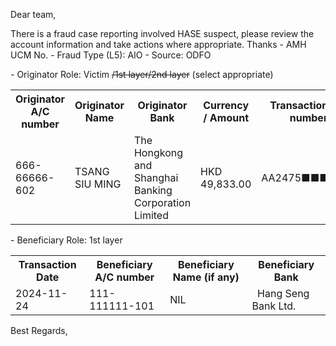 Dear team,

There is a fraud case reporting involved HASE  suspect, please review the account information and take actions where appropriate. Thanks
\- AMH UCM No.
\- Fraud Type (L5): AIO
\- Source: ODFO 

\- Originator Role: Victim ~~/1st layer/2nd layer~~ (select appropriate)
<table>
<tr><th>Originator A/C number</th><th>Originator Name</th><th>Originator Bank</th><th>Currency / Amount</th><th>Transaction ref. number</th></tr>
<tr><td>666-66666-602</td><td>TSANG SIU MING</td><td>The Hongkong and Shanghai Banking Corporation Limited  </td><td>HKD 49,833.00</td><td>AA2475■■■■■■</td></tr>
</table>

\- Beneficiary Role: 1st layer
<table>
<tr><th>Transaction Date</th><th>Beneficiary A/C number</th><th>Beneficiary Name (if any)</th><th>Beneficiary Bank</th></tr>
<tr><td>2024-11-24</td><td>111-111111-101 </td><td>NIL</td><td>  Hang Seng Bank Ltd.  </td></tr>
</table>

Best Regards,